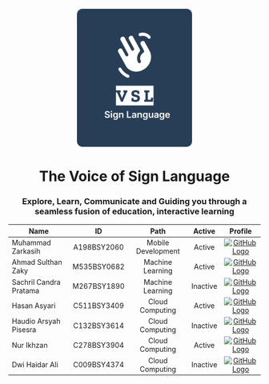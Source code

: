 <p align="center">
  <img src="/profile/img/logo.svg" alt="VSL Logo" width="230">
</p>
<h1 align="center"><b>The Voice of Sign Language</b></h1>

<h3 align="center">Explore, Learn, Communicate and Guiding you through a seamless fusion of education, interactive learning</h3>

<div align="center">

| Name                   |     ID      |        Path        |  Active  |                                             Profile                                             |
| ---------------------- | :---------: | :----------------: | :------: | :---------------------------------------------------------------------------------------------: |
| Muhammad Zarkasih      | A198BSY2060 | Mobile Development |  Active  | [<img src="https://github.com/github.png" alt="GitHub Logo" width="20"/>](https://github.com/#) |
| Ahmad Sulthan Zaky     | M535BSY0682 |  Machine Learning  |  Active  | [<img src="https://github.com/github.png" alt="GitHub Logo" width="20"/>](https://github.com/#) |
| Sachril Candra Pratama | M267BSY1890 |  Machine Learning  | Inactive | [<img src="https://github.com/github.png" alt="GitHub Logo" width="20"/>](https://github.com/#) |
| Hasan Asyari           | C511BSY3409 |  Cloud Computing   |  Active  | [<img src="https://github.com/github.png" alt="GitHub Logo" width="20"/>](https://github.com/#) |
| Haudio Arsyah Pisesra  | C132BSY3614 |  Cloud Computing   | Inactive | [<img src="https://github.com/github.png" alt="GitHub Logo" width="20"/>](https://github.com/#) |
| Nur Ikhzan             | C278BSY3904 |  Cloud Computing   |  Active  | [<img src="https://github.com/github.png" alt="GitHub Logo" width="20"/>](https://github.com/#) |
| Dwi Haidar Ali         | C009BSY4374 |  Cloud Computing   | Inactive | [<img src="https://github.com/github.png" alt="GitHub Logo" width="20"/>](https://github.com/#) |

</div>
